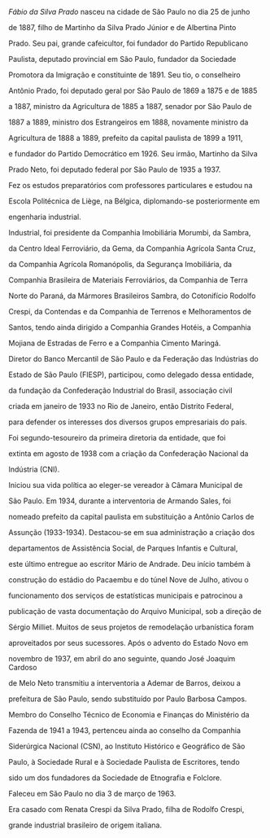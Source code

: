 

*Fábio da Silva Prado* nasceu na cidade de São Paulo no dia 25 de junho

de 1887, filho de Martinho da Silva Prado Júnior e de Albertina Pinto

Prado. Seu pai, grande cafeicultor, foi fundador do Partido Republicano

Paulista, deputado provincial em São Paulo, fundador da Sociedade

Promotora da Imigração e constituinte de 1891. Seu tio, o conselheiro

Antônio Prado, foi deputado geral por São Paulo de 1869 a 1875 e de 1885

a 1887, ministro da Agricultura de 1885 a 1887, senador por São Paulo de

1887 a 1889, ministro dos Estrangeiros em 1888, novamente ministro da

Agricultura de 1888 a 1889, prefeito da capital paulista de 1899 a 1911,

e fundador do Partido Democrático em 1926. Seu irmão, Martinho da Silva

Prado Neto, foi deputado federal por São Paulo de 1935 a 1937.



Fez os estudos preparatórios com professores particulares e estudou na

Escola Politécnica de Liège, na Bélgica, diplomando-se posteriormente em

engenharia industrial.



Industrial, foi presidente da Companhia Imobiliária Morumbi, da Sambra,

da Centro Ideal Ferroviário, da Gema, da Companhia Agrícola Santa Cruz,

da Companhia Agrícola Romanópolis, da Segurança Imobiliária, da

Companhia Brasileira de Materiais Ferroviários, da Companhia de Terra

Norte do Paraná, da Mármores Brasileiros Sambra, do Cotonifício Rodolfo

Crespi, da Contendas e da Companhia de Terrenos e Melhoramentos de

Santos, tendo ainda dirigido a Companhia Grandes Hotéis, a Companhia

Mojiana de Estradas de Ferro e a Companhia Cimento Maringá.



Diretor do Banco Mercantil de São Paulo e da Federação das Indústrias do

Estado de São Paulo (FIESP), participou, como delegado dessa entidade,

da fundação da Confederação Industrial do Brasil, associação civil

criada em janeiro de 1933 no Rio de Janeiro, então Distrito Federal,

para defender os interesses dos diversos grupos empresariais do país.

Foi segundo-tesoureiro da primeira diretoria da entidade, que foi

extinta em agosto de 1938 com a criação da Confederação Nacional da

Indústria (CNI).



Iniciou sua vida política ao eleger-se vereador à Câmara Municipal de

São Paulo. Em 1934, durante a interventoria de Armando Sales, foi

nomeado prefeito da capital paulista em substituição a Antônio Carlos de

Assunção (1933-1934). Destacou-se em sua administração a criação dos

departamentos de Assistência Social, de Parques Infantis e Cultural,

este último entregue ao escritor Mário de Andrade. Deu início também à

construção do estádio do Pacaembu e do túnel Nove de Julho, ativou o

funcionamento dos serviços de estatísticas municipais e patrocinou a

publicação de vasta documentação do Arquivo Municipal, sob a direção de

Sérgio Milliet. Muitos de seus projetos de remodelação urbanística foram

aproveitados por seus sucessores. Após o advento do Estado Novo em

novembro de 1937, em abril do ano seguinte, quando José Joaquim Cardoso

de Melo Neto transmitiu a interventoria a Ademar de Barros, deixou a

prefeitura de São Paulo, sendo substituído por Paulo Barbosa Campos.



Membro do Conselho Técnico de Economia e Finanças do Ministério da

Fazenda de 1941 a 1943, pertenceu ainda ao conselho da Companhia

Siderúrgica Nacional (CSN), ao Instituto Histórico e Geográfico de São

Paulo, à Sociedade Rural e à Sociedade Paulista de Escritores, tendo

sido um dos fundadores da Sociedade de Etnografia e Folclore.



Faleceu em São Paulo no dia 3 de março de 1963.



Era casado com Renata Crespi da Silva Prado, filha de Rodolfo Crespi,

grande industrial brasileiro de origem italiana.



